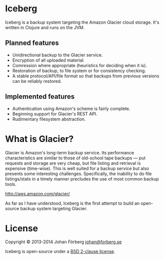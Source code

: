 # Iceberg

Iceberg is a backup system targeting the Amazon Glacier cloud storage. It's written in Clojure and runs on the JVM.

## Planned features

* Unidirectional backup to the Glacier service.
* Encryption of all uploaded material.
* Comression where appropriate (heuristics for deciding when it is).
* Restoration of backup, to file system or for consistency checking.
* A stable protocol/API/file format so that backups from previous versions can be reliably restored.

## Implemented features

* Authentication using Amazon's scheme is fairly complete.
* Beginning support for Glacier's REST API.
* Rudimentary filesystem abstraction.

# What is Glacier?

Glacier is Amazon's long-term backup service. Its performance characteristics are similar to those of old-school tape backups &mdash; put requests and storage are very cheap, but file listing and retrieval is expensive (time-wise). This is well suited for a backup service but also presents some interesting challenges. Specifically, the inability to do file listings/stats in a timely manner precludes the use of most common backup tools.

http://aws.amazon.com/glacier/

As far as I have understood, Iceberg is the first attempt to build an open-source backup system targeting Glacier.

# License

Copyright © 2013-2014 Johan Förberg <johan@forberg.se>

Iceberg is open-source under a [BSD 2-clause license](http://opensource.org/licenses/BSD-2-Clause).
